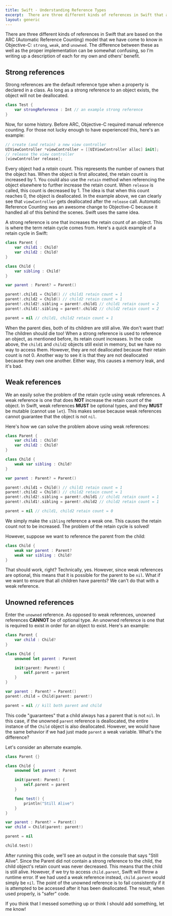 ```yaml
---
title: Swift - Understanding Reference Types
excerpt:  There are three different kinds of references in Swift that are based on the ARC (Automatic Reference Counting) model that we have come to know in Objective-C: `strong`, `weak`, and `unowned`. The difference between these as well as the proper implementation can be somewhat confusing, so I'm writing up a description of each for my own and others' benefit.
layout: generic
---
```


There are three different kinds of references in Swift that are based on the ARC (Automatic Reference Counting) model that we have come to know in Objective-C: `strong`, `weak`, and `unowned`. The difference between these as well as the proper implementation can be somewhat confusing, so I'm writing up a description of each for my own and others' benefit.

## Strong references

Strong references are the default reference type when a property is declared in a class. As long as a strong reference to an object exists, the object will not be deallocated.

```swift
class Test {
    var strongReference : Int // an example strong reference
}
```

Now, for some history. Before ARC, Objective-C required manual reference counting. For those not lucky enough to have experienced this, here's an example:

```swift
// create (and retain) a new view controller
UIViewController *viewController = [[UIViewController alloc] init];
// release the view controller
[viewController release];
```

Every object had a *retain* count. This represents the number of owners that the object has. When the object is first allocated, the retain count is increased by 1. You could also use the `retain` method when referencing the object elsewhere to further increase the retain count. When `release` is called, this count is decreased by 1. The idea is that when this count reaches 0, the object is deallocated. In the example above, we can clearly see that `viewController` gets deallocated after the `release` call. Automatic Reference Counting was an awesome change to Objective-C because it handled all of this behind the scenes. Swift uses the same idea.

A strong reference is one that increases the retain count of an object. This is where the term retain cycle comes from. Here's a quick example of a retain cycle in Swift:

```swift
class Parent {
    var child1 : Child?
    var child2 : Child?
}

class Child {
    var sibling : Child?
}

var parent : Parent? = Parent()

parent!.child1 = Child() // child1 retain count = 1
parent!.child2 = Child() // child2 retain count = 1
parent!.child2!.sibling = parent!.child1 // child1 retain count = 2
parent!.child1!.sibling = parent!.child2 // child2 retain count = 2

parent = nil // child1, child2 retain count = 1
```

When the parent dies, both of its children are still alive. We don't want that! The children should die too! When a strong reference is used to reference an object, as mentioned before, its retain count increases. In the code above, the `child1` and `child2` objects still exist in memory, but we have no way to access them. However, they are not deallocated because their retain count is not 0. Another way to see it is that they are not deallocated because they own one another. Either way, this causes a memory leak, and it's bad.

## Weak references

We an easily solve the problem of the retain cycle using weak references. A weak reference is one that does **NOT** increase the retain count of the object. In Swift, weak references **MUST** be optional types, and they **MUST** be mutable (cannot use `let`). This makes sense because weak references cannot guarantee that the object is not `nil`.

Here's how we can solve the problem above using weak references:

```swift
class Parent {
    var child1 : Child?
    var child2 : Child?
}

class Child {
    weak var sibling : Child?
}

var parent : Parent? = Parent()

parent!.child1 = Child() // child1 retain count = 1
parent!.child2 = Child() // child2 retain count = 1
parent!.child2!.sibling = parent!.child1 // child1 retain count = 1
parent!.child1!.sibling = parent!.child2 // child2 retain count = 1

parent = nil // child1, child2 retain count = 0
```

We simply make the `sibling` reference a weak one. This causes the retain count not to be increased. The problem of the retain cycle is solved!

However, suppose we want to reference the parent from the child:

```swift
class Child {
    weak var parent : Parent?
    weak var sibling : Child?
}
```

That should work, right? Technically, yes. However, since weak references are optional, this means that it is possible for the parent to be `nil`. What if we want to ensure that all children have parents? We can't do that with a weak reference.

## Unowned references

Enter the `unowned` reference. As opposed to weak references, unowned references **CANNOT** be of optional type. An unowned reference is one that is required to exist in order for an object to exist. Here's an example:

```swift
class Parent {
    var child : Child?
}

class Child {
    unowned let parent : Parent

    init(parent: Parent) {
        self.parent = parent
    }
}

var parent : Parent? = Parent()
parent!.child = Child(parent: parent!)

parent = nil // kill both parent and child
```

This code "guarantees" that a child always has a parent that is not `nil`. In this case, if the unowned `parent` reference is deallocated, the entire instance of the `Child` object is also deallocated. However, we would have the same behavior if we had just made `parent` a weak variable. What's the difference?

Let's consider an alternate example.

```swift
class Parent {}

class Child {
    unowned let parent : Parent

    init(parent: Parent) {
        self.parent = parent
    }

    func test() {
        println("Still Alive")
    }
}

var parent : Parent? = Parent()
var child = Child(parent: parent!)

parent = nil

child.test()
```

After running this code, we'll see an output in the console that says "Still Alive". Since the Parent did not contain a strong reference to the child, the child object's retain count was never decreased. This means that the child is still alive. However, if we try to access `child.parent`, Swift will throw a runtime error. If we had used a weak reference instead, `child.parent` would simply be `nil`. The point of the unowned reference is to fail consistently if it is attempted to be accessed after it has been deallocated. The result, when used properly, is "safer" code.

If you think that I messed something up or think I should add something, let me know!
